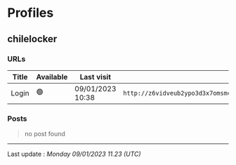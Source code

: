 # Profiles

## **chilelocker**


### URLs
| Title | Available | Last visit | fqdn | screen 
|---|---|---|---|---|
| Login | 🟢 | 09/01/2023 10:38 | `http://z6vidveub2ypo3d3x7omsmcxqwxkkmvn5y3paoufyd2tt4bfbkg33kid.onion` | <a href="https://www.ransomware.live/screenshots/z6vidveub2ypo3d3x7omsmcxqwxkkmvn5y3paoufyd2tt4bfbkg33kid-onion.png" target=_blank>📸</a> | 

### Posts

> no post found


 --- 


Last update : _Monday 09/01/2023 11.23 (UTC)_
